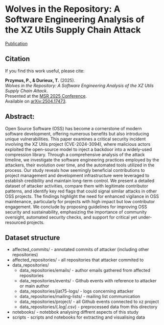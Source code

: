 # Wolves in the Repository: A Software Engineering Analysis of the XZ Utils Supply Chain Attack

[Publication](https://arxiv.org/abs/2504.17473)

## Citation

If you find this work useful, please cite:

**Przymus, P., & Durieux, T.** (2025).  
*Wolves in the Repository: A Software Engineering Analysis of the XZ Utils Supply Chain Attack*.  
Presented at the [MSR 2025 Conference](https://2025.msrconf.org/details/msr-2025-technical-papers/30/Wolves-in-the-Repository-A-Software-Engineering-Analysis-of-the-XZ-Utils-Supply-Chai).  
Available on [arXiv:2504.17473](https://arxiv.org/abs/2504.17473).

## Abstract: 
Open Source Software (OSS) has become a cornerstone of modern software development, offering numerous benefits but also introducing unique vulnerabilities. This paper examines a critical security incident involving the XZ Utils project (CVE-2024-3094), where malicious actors exploited the open-source model to inject a backdoor into a widely-used compression library. Through a comprehensive analysis of the attack timeline, we investigate the software engineering practices employed by the attackers, their evolution over time, and the automated tools utilized in the process. Our study reveals how seemingly beneficial contributions to project management and development infrastructure were leveraged to establish credibility and maintain long-term control. We present a detailed dataset of attacker activities, compare them with legitimate contributor patterns, and identify key red flags that could signal similar attacks in other OSS projects. The findings highlight the need for enhanced vigilance in OSS maintenance, particularly for projects with high impact but low contributor engagement. We conclude by proposing guidelines for improving OSS security and sustainability, emphasizing the importance of community oversight, automated security checks, and support for critical yet under-resourced projects.

## Dataset structure

* affected_commits/ - annotated commits of attacker (including other repositories)
* affected_repositories/ - all repositories that attacker commited to
* data_repositories/
    * data_repositories/emails/ - author emails gathered from affected repositories
    * data_repositories/events/ - Github events with reference to attacker or main author
    * data_repositories/jiat75-logs/ - logs concerning attacker
    * data_repositories/mailing-lists/ - mailing list communication
    * data_repositories/project/ - all Github events connected to xz project
    * data_repositories/(*.log|*.csv) - preprocessed data from this directory
* notebooks/ - notebbok analysing diffrent aspects of this study
* scripts - scripts and notebooks for extracting and visualising data
